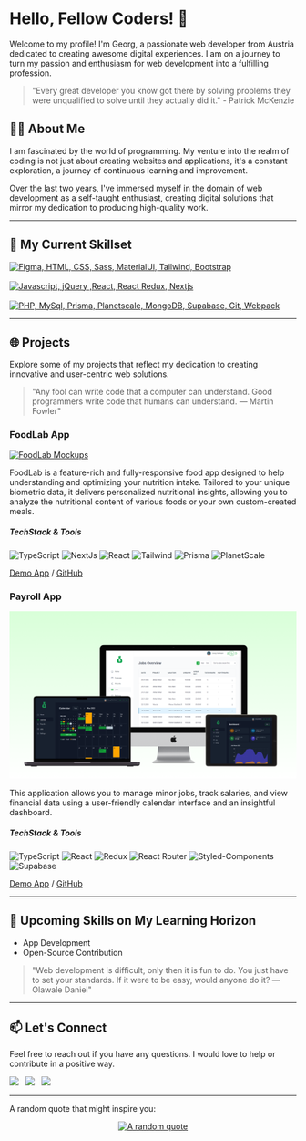 # Hello, Fellow Coders! 👋

Welcome to my profile! I'm Georg, a passionate web developer from Austria dedicated to creating awesome digital experiences. 
I am on a journey to turn my passion and enthusiasm for web development into a fulfilling profession.

> "Every great developer you know got there by solving problems they were unqualified to solve until they actually did it." - Patrick McKenzie

## 👱‍♂️ About Me

I am fascinated by the world of programming. My venture into the realm of coding is not just about creating websites and applications, it's a constant exploration, a journey of continuous learning and improvement.

Over the last two years, I've immersed myself in the domain of web development as a self-taught enthusiast, creating digital solutions that mirror my dedication to producing high-quality work.
 
***

## 🚀 My Current Skillset

[![Figma, HTML, CSS, Sass, MaterialUi, Tailwind, Bootstrap](https://skillicons.dev/icons?i=figma,html,css,sass,materialui,tailwind,bootstrap)](https://skillicons.dev)
<br><br>
[![Javascript, jQuery ,React, React Redux, Nextjs](https://skillicons.dev/icons?i=javascript,jquery,react,redux,next)](https://skillicons.dev)
<br><br>
[![PHP, MySql, Prisma, Planetscale, MongoDB, Supabase, Git, Webpack](https://skillicons.dev/icons?i=php,mysql,prisma,planetscale,mongodb,supabase,git,webpack)](https://skillicons.dev)

***

## 🌐 Projects

Explore some of my projects that reflect my dedication to creating innovative and user-centric web solutions.

> "Any fool can write code that a computer can understand. Good programmers write code that humans can understand. ― Martin Fowler"

### FoodLab App

[![FoodLab Mockups](/img/foodlab.png)](https://food-lab1.vercel.app)

FoodLab is a feature-rich and fully-responsive food app designed to help understanding and optimizing your nutrition intake. Tailored to your unique biometric data, it delivers personalized nutritional insights, allowing you to analyze the nutritional content of various foods or your own custom-created meals.

##### TechStack & Tools
![TypeScript](https://img.shields.io/badge/-TypeScript-black?style=flat-square&logo=typescript)
![NextJs](https://img.shields.io/badge/-NextJs-black?style=flat-square&logo=nextjs)
![React](https://img.shields.io/badge/-React-black?style=flat-square&logo=react)
![Tailwind](https://img.shields.io/badge/-Tailwind-black?style=flat-square&logo=tailwindcss)
![Prisma](https://img.shields.io/badge/-Prisma-black?style=flat-square&logo=prisma)
![PlanetScale](https://img.shields.io/badge/-PlanetScale-black?style=flat-square&logo=planetscale)

[Demo App](https://food-lab1.vercel.app) / [GitHub](https://github.com/georgit1/food-lab)

### Payroll App

[![Payroll Mockups](/img/payroll.png)](https://minor-jobs-payroll.netlify.app)

This application allows you to manage minor jobs, track salaries, and view financial data using a user-friendly calendar interface and an insightful dashboard.

##### TechStack & Tools
![TypeScript](https://img.shields.io/badge/-TypeScript-black?style=flat-square&logo=typescript)
![React](https://img.shields.io/badge/-React-black?style=flat-square&logo=react)
![Redux](https://img.shields.io/badge/-Redux-black?style=flat-square&logo=redux)
![React Router](https://img.shields.io/badge/-ReactRouter-black?style=flat-square&logo=reactrouter)
![Styled-Components](https://img.shields.io/badge/-StyledComponents-black?style=flat-square&logo=styledcomponents)
![Supabase](https://img.shields.io/badge/-Supabase-black?style=flat-square&logo=supabase)

[Demo App](https://minor-jobs-payroll.netlify.app) / [GitHub](https://github.com/georgit1/payroll)

***

## 🚩 Upcoming Skills on My Learning Horizon

- App Development
- Open-Source Contribution

> "Web development is difficult, only then it is fun to do. You just have to set your standards. If it were to be easy, would anyone do it? ― Olawale Daniel"

***

## 📫 Let's Connect

Feel free to reach out if you have any questions. I would love to help or contribute in a positive way.

<a href="mailto:georgreinthaler60.gr@gmail.com"> <img src="https://img.icons8.com/fluent/48/000000/gmail.png" width="3.5%"/></a>  &nbsp; [<img src="https://github.com/sciencepal/sciencepal/blob/master/assets/discord-round.svg" width="3.5%"/>](https://discordapp.com/channels/@me/ge.org1/)  &nbsp; [<img src="https://img.icons8.com/color/48/000000/twitter.png" width="3.5%"/>](https://twitter.com/georg_11)  

***

A random quote that might inspire you:

<p align="center">
  <a href="https://github.com/piyushsuthar/github-readme-quotes">
    <img src="https://quotes-github-readme.vercel.app/api?type=horizontal&theme=dark" alt="A random quote">
  </a>
</p>



